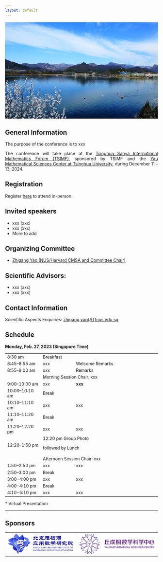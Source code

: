 ```yaml
---
layout: default
---
```

![tour](./pic/tour.jpg)

## General Information
 <p style="text-align:justify;">
 The purpose of the conference is to xxx
 </p>


 <p style="text-align:justify;">
The conference will take place at the <a href="http://www.tsimf.cn/">Tsinghua Sanya International Mathematics Forum (TSIMF)</a>, sponsored by TSIMF and the <a href="https://ymsc.tsinghua.edu.cn/en/">Yau Mathematical Sciences Center at Tsinghua University</a>, during December 11 - 13, 2024.
 </p>

## Registration
Register [here](URL-TBA) to attend in-person.
## Invited speakers 
* xxx (xxx)
* xxx (xxx)
* More to add

## Organizing Committee
* [Zhigang Yao (NUS/Harvard CMSA and Committee Chair)](https://zhigang-yao.github.io/)

## Scientific Advisors: 
* xxx (xxx)
* xxx (xxx)
  
## Contact Information
Scientific Aspects Enquiries: <a href="mailto:zhigang.yao@nus.edu.sg">zhigang.yao(AT)nus.edu.sg</a>

## Schedule

<p><strong>Monday, Feb. 27, 2023 (Singapore Time)</strong></p>

<table width="820">
<tbody>
<tr>
<td width="170">8:30 am</td>
<td colspan="2" width="562">Breakfast</td>
</tr>
<tr>
<td width="170">8:45–8:55 am</td>
<td width="180">xxx</td>
<td width="500">Welcome Remarks</td>
</tr>
<tr>
<td width="170">8:55–9:00 am</td>
<td width="180">xxx</td>
<td width="500">Remarks</td>
</tr>
<tr>
<td width="170"></td>
<td colspan="2" width="562">Morning Session Chair: xxx</td>
</tr>
<tr>
<td width="170">9:00–10:00 am</td>
<td width="180">xxx</td>
<td width="500"><strong>xxx</td>
</tr>
<tr>
<td width="170">10:00–10:10 am</td>
<td colspan="2" width="562">Break</td>
</tr>
<tr>
<td width="170">10:10–11:10 am</td>
<td width="180">xxx</td>
<td width="500">xxx</td>
</tr>
<tr>
<td width="170">11:10–11:20 am</td>
<td colspan="2" width="562">Break</td>
</tr>
<tr>
<td width="170">11:20–12:20 pm</td>
<td width="180">xxx</td>
<td width="500">xxx</td>
</tr>
<tr>
<td width="170"> 12:20–1:50 pm</td>
<td colspan="2" width="562">12:20 pm Group Photo</p>
<p>followed by Lunch</td>
</tr>
<tr>
<td width="170"></td>
<td colspan="2" width="562">Afternoon Session Chair: xxx</td>
</tr>
<tr>
<td width="170">1:50–2:50 pm</td>
<td width="180">xxx</td>
<td width="500">xxx</td>
</tr>
<tr>
<td width="170">2:50–3:00 pm</td>
<td colspan="2" width="562">Break</td>
</tr>
<tr>
<td width="170">3:00-4:00 pm</td>
<td width="180">xxx</td>
<td width="500">xxx</td>
</tr>
<tr>
<td width="170">4:00-4:10 pm</td>
<td colspan="2" width="562">Break</td>
</tr>
<tr>
<td width="170">4:10-5:10 pm</td>
<td width="180">xxx</td>
<td width="500">xxx</td>
</tr>
</tbody>
</table>

<p>* Virtual Presentation</p>
<hr />



## Sponsors
<!-- ![yanqi](./pic/yanqi_small.png)
![ymsc](./pic/yanqi_small.png) -->

<table>
<tr>
<td><img src="./pic/yanqi_small.png" alt="yanqi"></td>
<td><img src="./pic/YMSC_small.png" alt="ymsc"></td>
</tr>
</table>